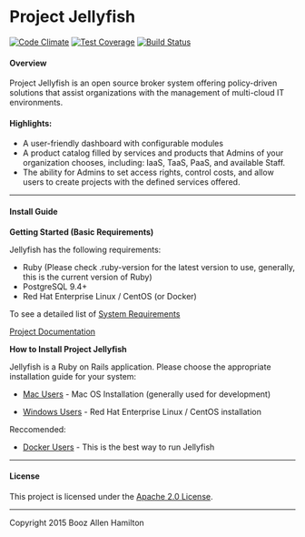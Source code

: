 Project Jellyfish
=======

[![Code Climate](https://codeclimate.com/github/projectjellyfish/api/badges/gpa.svg)](https://codeclimate.com/github/projectjellyfish/api) [![Test Coverage](https://codeclimate.com/github/projectjellyfish/api/badges/coverage.svg)](https://codeclimate.com/github/projectjellyfish/api/coverage) [![Build Status](https://travis-ci.org/projectjellyfish/api.svg?branch=master)](https://travis-ci.org/projectjellyfish/api)

#### Overview

Project Jellyfish is an open source broker system offering policy-driven solutions that assist organizations with the management of multi-cloud IT environments.

#### Highlights:

* A user-friendly dashboard with configurable modules
* A product catalog filled by services and products that Admins of your organization chooses, including: IaaS, TaaS, PaaS, and available Staff.
* The ability for Admins to set access rights, control costs, and allow users to create projects with the defined services offered.

-----

#### Install Guide

**Getting Started (Basic Requirements)**

Jellyfish has the following requirements:

* Ruby (Please check .ruby-version for the latest version to use, generally, this is the current version of Ruby)
* PostgreSQL 9.4+
* Red Hat Enterprise Linux / CentOS (or Docker)

To see a detailed list of [System Requirements](http://projectjellyfish.readthedocs.org/requirements/)

[Project Documentation](http://projectjellyfish.readthedocs.org)

**How to Install Project Jellyfish**

Jellyfish is a Ruby on Rails application.  Please choose the appropriate installation guide for your system:

* [Mac Users](http://projectjellyfish.readthedocs.org/install-guides/mac/) - Mac OS Installation (generally used for development)

* [Windows Users](http://projectjellyfish.readthedocs.org/install-guides/rhel/) - Red Hat Enterprise Linux / CentOS installation

Reccomended:

* [Docker Users](http://projectjellyfish.readthedocs.org/install-guides/docker/) - This is the best way to run Jellyfish

-----
#### License

This project is licensed under the [Apache 2.0 License](http://projectjellyfish.readthedocs.org/#license).

-----
Copyright 2015 Booz Allen Hamilton
